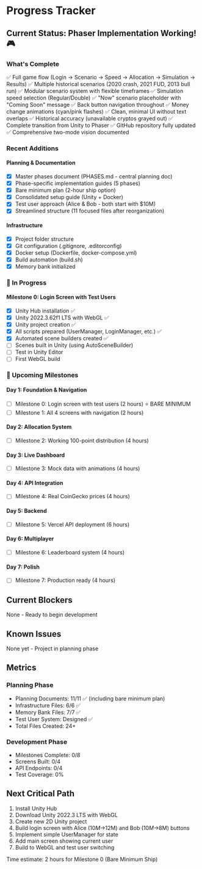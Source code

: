 # Progress Tracker

## Current Status: Phaser Implementation Working! 🎮

### What's Complete
✅ Full game flow (Login → Scenario → Speed → Allocation → Simulation → Results)
✅ Multiple historical scenarios (2020 crash, 2021 FUD, 2013 bull run)
✅ Modular scenario system with flexible timeframes
✅ Simulation speed selection (Regular/Double)
✅ "Now" scenario placeholder with "Coming Soon" message
✅ Back button navigation throughout
✅ Money change animations (cyan/pink flashes)
✅ Clean, minimal UI without text overlaps
✅ Historical accuracy (unavailable cryptos grayed out)
✅ Complete transition from Unity to Phaser
✅ GitHub repository fully updated
✅ Comprehensive two-mode vision documented

### Recent Additions

#### Planning & Documentation
- [x] Master phases document (PHASES.md - central planning doc)
- [x] Phase-specific implementation guides (5 phases)
- [x] Bare minimum plan (2-hour ship option)
- [x] Consolidated setup guide (Unity + Docker)
- [x] Test user approach (Alice & Bob - both start with $10M)
- [x] Streamlined structure (11 focused files after reorganization)

#### Infrastructure
- [x] Project folder structure
- [x] Git configuration (.gitignore, .editorconfig)
- [x] Docker setup (Dockerfile, docker-compose.yml)
- [x] Build automation (build.sh)
- [x] Memory bank initialized

### 🚧 In Progress

#### Milestone 0: Login Screen with Test Users
- [x] Unity Hub installation ✅
- [x] Unity 2022.3.62f1 LTS with WebGL ✅
- [x] Unity project creation ✅
- [x] All scripts prepared (UserManager, LoginManager, etc.) ✅
- [x] Automated scene builders created ✅
- [ ] Scenes built in Unity (using AutoSceneBuilder)
- [ ] Test in Unity Editor
- [ ] First WebGL build

### 📅 Upcoming Milestones

#### Day 1: Foundation & Navigation
- [ ] Milestone 0: Login screen with test users (2 hours) ⭐ BARE MINIMUM
- [ ] Milestone 1: All 4 screens with navigation (2 hours)

#### Day 2: Allocation System
- [ ] Milestone 2: Working 100-point distribution (4 hours)

#### Day 3: Live Dashboard
- [ ] Milestone 3: Mock data with animations (4 hours)

#### Day 4: API Integration
- [ ] Milestone 4: Real CoinGecko prices (4 hours)

#### Day 5: Backend
- [ ] Milestone 5: Vercel API deployment (6 hours)

#### Day 6: Multiplayer
- [ ] Milestone 6: Leaderboard system (4 hours)

#### Day 7: Polish
- [ ] Milestone 7: Production ready (4 hours)

## Current Blockers

None - Ready to begin development

## Known Issues

None yet - Project in planning phase

## Metrics

### Planning Phase
- Planning Documents: 11/11 ✅ (including bare minimum plan)
- Infrastructure Files: 6/6 ✅
- Memory Bank Files: 7/7 ✅
- Test User System: Designed ✅
- Total Files Created: 24+

### Development Phase
- Milestones Complete: 0/8
- Screens Built: 0/4
- API Endpoints: 0/4
- Test Coverage: 0%

## Next Critical Path

1. Install Unity Hub
2. Download Unity 2022.3 LTS with WebGL
3. Create new 2D Unity project
4. Build login screen with Alice ($10M→$12M) and Bob ($10M→$8M) buttons
5. Implement simple UserManager for state
6. Add main screen showing current user
7. Build to WebGL and test user switching

Time estimate: 2 hours for Milestone 0 (Bare Minimum Ship) 